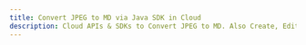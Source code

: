 ---title: Convert JPEG to MD via Java SDK in Clouddescription: Cloud APIs & SDKs to Convert JPEG to MD. Also Create, Edit & Render Microsoft Word & OpenOffice documents in the Cloud.---